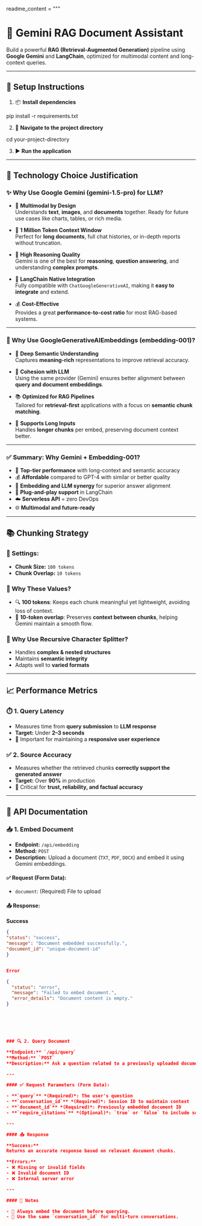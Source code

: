 readme_content = """
# 🧠 Gemini RAG Document Assistant

Build a powerful **RAG (Retrieval-Augmented Generation)** pipeline using **Google Gemini** and **LangChain**, optimized for multimodal content and long-context queries.

---

## 🚀 Setup Instructions

1. 📦 **Install dependencies**

 pip install -r requirements.txt

 2. 📂 **Navigate to the project directory**
    
cd your-project-directory

3. ▶️ **Run the application**


---

## 🔮 Technology Choice Justification

### ✨ Why Use **Google Gemini (gemini-1.5-pro)** for LLM?

- 🧠 **Multimodal by Design**  
Understands **text**, **images**, and **documents** together. Ready for future use cases like charts, tables, or rich media.

- 📏 **1 Million Token Context Window**  
Perfect for **long documents**, full chat histories, or in-depth reports without truncation.

- 🤖 **High Reasoning Quality**  
Gemini is one of the best for **reasoning**, **question answering**, and understanding **complex prompts**.

- 🔗 **LangChain Native Integration**  
Fully compatible with `ChatGoogleGenerativeAI`, making it **easy to integrate** and extend.

- 💰 **Cost-Effective**  
Provides a great **performance-to-cost ratio** for most RAG-based systems.

---

### 🧬 Why Use **GoogleGenerativeAIEmbeddings (embedding-001)**?

- 🧠 **Deep Semantic Understanding**  
Captures **meaning-rich** representations to improve retrieval accuracy.

- 🧲 **Cohesion with LLM**  
Using the same provider (Gemini) ensures better alignment between **query and document embeddings**.

- 📚 **Optimized for RAG Pipelines**  
Tailored for **retrieval-first** applications with a focus on **semantic chunk matching**.

- 🧾 **Supports Long Inputs**  
Handles **longer chunks** per embed, preserving document context better.

---

### ✅ Summary: Why Gemini + Embedding-001?

- 🚀 **Top-tier performance** with long-context and semantic accuracy  
- 💰 **Affordable** compared to GPT-4 with similar or better quality  
- 🧠 **Embedding and LLM synergy** for superior answer alignment  
- 🔌 **Plug-and-play support** in LangChain  
- ☁️ **Serverless API** = zero DevOps  
- 🌐 **Multimodal and future-ready**

---

## 📚 Chunking Strategy

### 🔧 Settings:
- **Chunk Size:** `100 tokens`  
- **Chunk Overlap:** `10 tokens`

### 🧩 Why These Values?
- 🔍 **100 tokens**: Keeps each chunk meaningful yet lightweight, avoiding loss of context.
- 🔄 **10-token overlap**: Preserves **context between chunks**, helping Gemini maintain a smooth flow.

### 🧠 Why Use Recursive Character Splitter?
- Handles **complex & nested structures**
- Maintains **semantic integrity**
- Adapts well to **varied formats**

---

## 📈 Performance Metrics

### ⏱️ **1. Query Latency**
- Measures time from **query submission** to **LLM response**
- **Target:** Under **2–3 seconds**
- 📌 Important for maintaining a **responsive user experience**

### ✅ **2. Source Accuracy**
- Measures whether the retrieved chunks **correctly support the generated answer**
- **Target:** Over **90%** in production
- 📌 Critical for **trust, reliability, and factual accuracy**

---

## 📡 API Documentation

### 📥 1. Embed Document

- **Endpoint:** `/api/embedding`  
- **Method:** `POST`  
- **Description:** Upload a document (`TXT`, `PDF`, `DOCX`) and embed it using Gemini embeddings.

#### ✅ Request (Form Data):
- `document`: (Required) File to upload

#### 📤 Response:
**Success**
```json
{
"status": "success",
"message": "Document embedded successfully.",
"document_id": "unique-document-id"
}


Error

{
  "status": "error",
  "message": "Failed to embed document.",
  "error_details": "Document content is empty."
}






### 🔍 2. Query Document

**Endpoint:** `/api/query`  
**Method:** `POST`  
**Description:** Ask a question related to a previously uploaded document.

---

#### ✅ Request Parameters (Form Data):

- **`query`** *(Required)*: The user's question  
- **`conversation_id`** *(Required)*: Session ID to maintain context  
- **`document_id`** *(Required)*: Previously embedded document ID  
- **`require_citations`** *(Optional)*: `true` or `false` to include source citations  

---

#### 📤 Response

**Success:**  
Returns an accurate response based on relevant document chunks.

**Errors:**
- ❌ Missing or invalid fields  
- ❌ Invalid document ID  
- ❌ Internal server error  

---

#### 📝 Notes

- 📎 Always embed the document before querying.  
- 🔁 Use the same `conversation_id` for multi-turn conversations.












